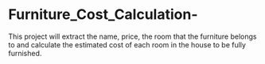 # Furniture_Cost_Calculation-
This project will extract the name, price, the room that the furniture belongs to and calculate the estimated cost of each room in the house to be fully furnished.
